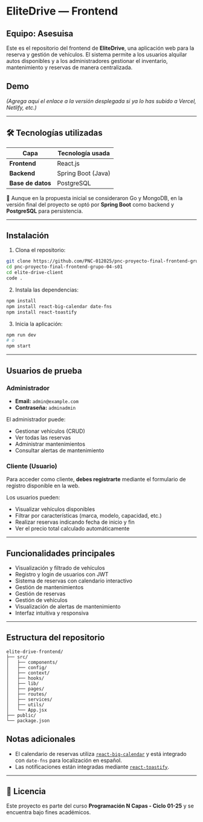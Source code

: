 # EliteDrive — Frontend

## Equipo: Asesuisa

Este es el repositorio del frontend de **EliteDrive**, una aplicación web para la reserva y gestión de vehículos. El sistema permite a los usuarios alquilar autos disponibles y a los administradores gestionar el inventario, mantenimiento y reservas de manera centralizada.

## Demo

_(Agrega aquí el enlace a la versión desplegada si ya lo has subido a Vercel, Netlify, etc.)_

---

## 🛠️ Tecnologías utilizadas

| Capa             | Tecnología usada     |
|------------------|----------------------|
| **Frontend**     | React.js             |
| **Backend**      | Spring Boot (Java)   |
| **Base de datos**| PostgreSQL           |

📌 Aunque en la propuesta inicial se consideraron Go y MongoDB, en la versión final del proyecto se optó por **Spring Boot** como backend y **PostgreSQL** para persistencia.

---

## Instalación

1. Clona el repositorio:

```bash
git clone https://github.com/PNC-012025/pnc-proyecto-final-frontend-grupo-04-s01.git
cd pnc-proyecto-final-frontend-grupo-04-s01
cd elite-drive-client
code .
```

2. Instala las dependencias:

```bash
npm install
npm install react-big-calendar date-fns
npm install react-toastify
```

3. Inicia la aplicación:

```bash
npm run dev
# o
npm start
```

---

## Usuarios de prueba

### Administrador

- **Email:** `admin@example.com`  
- **Contraseña:** `adminadmin`  

El administrador puede:

- Gestionar vehículos (CRUD)
- Ver todas las reservas
- Administrar mantenimientos
- Consultar alertas de mantenimiento

###  Cliente (Usuario)

Para acceder como cliente, **debes registrarte** mediante el formulario de registro disponible en la web.

Los usuarios pueden:

- Visualizar vehículos disponibles
- Filtrar por características (marca, modelo, capacidad, etc.)
- Realizar reservas indicando fecha de inicio y fin
- Ver el precio total calculado automáticamente

---

##  Funcionalidades principales

- Visualización y filtrado de vehículos
- Registro y login de usuarios con JWT
- Sistema de reservas con calendario interactivo
- Gestión de mantenimientos
- Gestión de reservas
- Gestión de vehículos
- Visualización de alertas de mantenimiento
- Interfaz intuitiva y responsiva

---

##  Estructura del repositorio

```
elite-drive-frontend/
├── src/
│   ├── components/
│   ├── config/
│   ├── context/
│   ├── hooks/
│   ├── lib/
│   ├── pages/
│   ├── routes/
│   ├── services/
│   ├── utils/
│   └── App.jsx
├── public/
└── package.json
```


##  Notas adicionales

- El calendario de reservas utiliza [`react-big-calendar`](https://github.com/jquense/react-big-calendar) y está integrado con `date-fns` para localización en español.
- Las notificaciones están integradas mediante [`react-toastify`](https://fkhadra.github.io/react-toastify/).

---

## 📜 Licencia

Este proyecto es parte del curso **Programación N Capas - Ciclo 01-25** y se encuentra bajo fines académicos.
